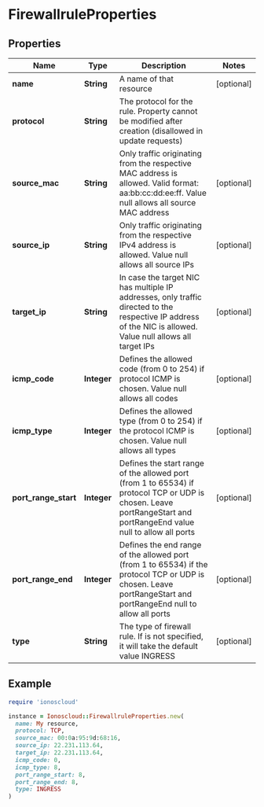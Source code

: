 # FirewallruleProperties

## Properties

| Name | Type | Description | Notes |
| ---- | ---- | ----------- | ----- |
| **name** | **String** | A name of that resource | [optional] |
| **protocol** | **String** | The protocol for the rule. Property cannot be modified after creation (disallowed in update requests) |  |
| **source_mac** | **String** | Only traffic originating from the respective MAC address is allowed. Valid format: aa:bb:cc:dd:ee:ff. Value null allows all source MAC address | [optional] |
| **source_ip** | **String** | Only traffic originating from the respective IPv4 address is allowed. Value null allows all source IPs | [optional] |
| **target_ip** | **String** | In case the target NIC has multiple IP addresses, only traffic directed to the respective IP address of the NIC is allowed. Value null allows all target IPs | [optional] |
| **icmp_code** | **Integer** | Defines the allowed code (from 0 to 254) if protocol ICMP is chosen. Value null allows all codes | [optional] |
| **icmp_type** | **Integer** | Defines the allowed type (from 0 to 254) if the protocol ICMP is chosen. Value null allows all types | [optional] |
| **port_range_start** | **Integer** | Defines the start range of the allowed port (from 1 to 65534) if protocol TCP or UDP is chosen. Leave portRangeStart and portRangeEnd value null to allow all ports | [optional] |
| **port_range_end** | **Integer** | Defines the end range of the allowed port (from 1 to 65534) if the protocol TCP or UDP is chosen. Leave portRangeStart and portRangeEnd null to allow all ports | [optional] |
| **type** | **String** | The type of firewall rule. If is not specified, it will take the default value INGRESS | [optional] |

## Example

```ruby
require 'ionoscloud'

instance = Ionoscloud::FirewallruleProperties.new(
  name: My resource,
  protocol: TCP,
  source_mac: 00:0a:95:9d:68:16,
  source_ip: 22.231.113.64,
  target_ip: 22.231.113.64,
  icmp_code: 0,
  icmp_type: 8,
  port_range_start: 8,
  port_range_end: 8,
  type: INGRESS
)
```


